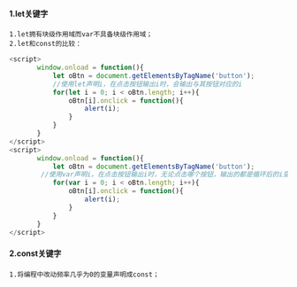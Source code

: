 #### 1.let关键字
	1.let拥有块级作用域而var不具备块级作用域；
	2.let和const的比较：
```javascript
<script>
       window.onload = function(){
           let oBtn = document.getElementsByTagName('button');
           //使用let声明i，在点击按钮输出i时，会输出与其按钮对应的i
           for(let i = 0; i < oBtn.length; i++){
               oBtn[i].onclick = function(){
                   alert(i);
               }
           }
       }
</script>
<script>
       window.onload = function(){
           let oBtn = document.getElementsByTagName('button');
        //使用var声明i，在点击按钮输出i时，无论点击哪个按钮，输出的都是循环后的i变量
           for(var i = 0; i < oBtn.length; i++){
               oBtn[i].onclick = function(){
                   alert(i);
               }
           }
       }
</script>
```
#### 2.const关键字
	1.将编程中改动频率几乎为0的变量声明成const；